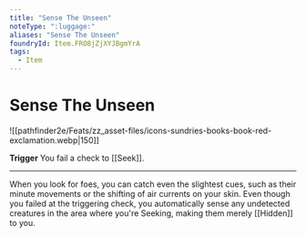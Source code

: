 ```yaml
---
title: "Sense The Unseen"
noteType: ":luggage:"
aliases: "Sense The Unseen"
foundryId: Item.FRO8jZjXYJBgmYrA
tags:
  - Item
---
```


# Sense The Unseen
![[pathfinder2e/Feats/zz_asset-files/icons-sundries-books-book-red-exclamation.webp|150]]

**Trigger** You fail a check to [[Seek]].

* * *

When you look for foes, you can catch even the slightest cues, such as their minute movements or the shifting of air currents on your skin. Even though you failed at the triggering check, you automatically sense any undetected creatures in the area where you're Seeking, making them merely [[Hidden]] to you.
